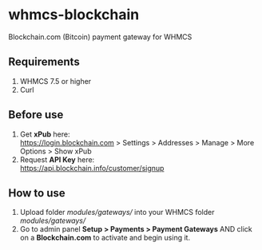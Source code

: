 # whmcs-blockchain
Blockchain.com (Bitcoin) payment gateway for WHMCS

## Requirements
1. WHMCS 7.5 or higher
2. Curl

## Before use
1. Get **xPub** here: \
https://login.blockchain.com > Settings > Addresses > Manage > More Options > Show xPub
2. Request **API Key** here: \
https://api.blockchain.info/customer/signup

## How to use
1. Upload folder _modules/gateways/_ into your WHMCS folder _modules/gateways/_
2. Go to admin panel **Setup > Payments > Payment Gateways** AND click on a **Blockchain.com** to activate and begin using it.

